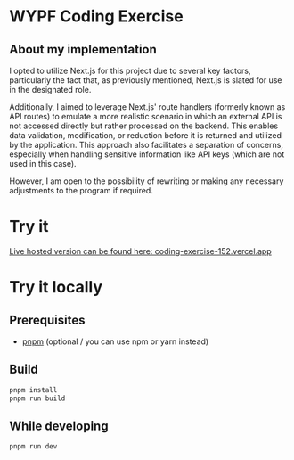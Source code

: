# WYPF Coding Exercise

## About my implementation

I opted to utilize Next.js for this project due to several key factors, particularly the fact that, as previously mentioned, Next.js is slated for use in the designated role.

Additionally, I aimed to leverage Next.js' route handlers (formerly known as API routes) to emulate a more realistic scenario in which an external API is not accessed directly but rather processed on the backend. This enables data validation, modification, or reduction before it is returned and utilized by the application. This approach also facilitates a separation of concerns, especially when handling sensitive information like API keys (which are not used in this case).

However, I am open to the possibility of rewriting or making any necessary adjustments to the program if required.

# Try it

[Live hosted version can be found here: coding-exercise-152.vercel.app](https://coding-exercise-152.vercel.app)

# Try it locally

## Prerequisites

- [pnpm](https://pnpm.io/) (optional / you can use npm or yarn instead)

## Build

```bash
pnpm install
pnpm run build
```

## While developing

```bash
pnpm run dev
```
